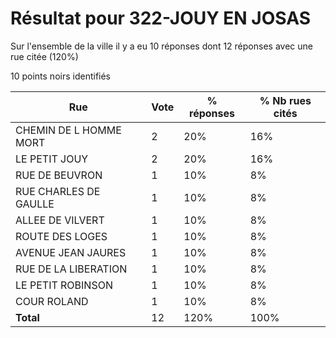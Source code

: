 # Résultat pour 322-JOUY EN JOSAS

Sur l'ensemble de la ville il y a eu 10 réponses dont 12 réponses avec une rue citée (120%)

10 points noirs identifiés

| Rue | Vote | % réponses | % Nb rues cités|
|-----|------|------------|----------------|
| CHEMIN DE L HOMME MORT | 2 | 20% | 16%|
| LE PETIT JOUY | 2 | 20% | 16%|
| RUE DE BEUVRON | 1 | 10% | 8%|
| RUE CHARLES DE GAULLE | 1 | 10% | 8%|
| ALLEE DE VILVERT | 1 | 10% | 8%|
| ROUTE DES LOGES | 1 | 10% | 8%|
| AVENUE JEAN JAURES | 1 | 10% | 8%|
| RUE DE LA LIBERATION | 1 | 10% | 8%|
| LE PETIT ROBINSON | 1 | 10% | 8%|
| COUR ROLAND | 1 | 10% | 8%|
| **Total** | 12 | 120% | 100%|
